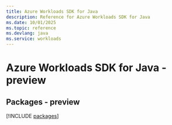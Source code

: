 ```yaml
---
title: Azure Workloads SDK for Java
description: Reference for Azure Workloads SDK for Java
ms.date: 10/01/2025
ms.topic: reference
ms.devlang: java
ms.service: workloads
---
```

# Azure Workloads SDK for Java - preview
## Packages - preview
[!INCLUDE [packages](workloads-index.md)]